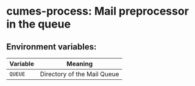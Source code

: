 # cumes-process: Mail preprocessor in the queue

## Environment variables:

Variable | Meaning
--- | --- 
`QUEUE` | Directory of the Mail Queue

